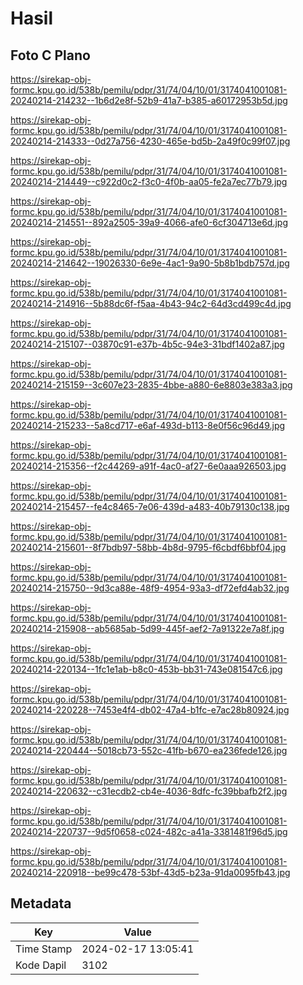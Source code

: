 # Hasil

## Foto C Plano

https://sirekap-obj-formc.kpu.go.id/538b/pemilu/pdpr/31/74/04/10/01/3174041001081-20240214-214232--1b6d2e8f-52b9-41a7-b385-a60172953b5d.jpg

https://sirekap-obj-formc.kpu.go.id/538b/pemilu/pdpr/31/74/04/10/01/3174041001081-20240214-214333--0d27a756-4230-465e-bd5b-2a49f0c99f07.jpg

https://sirekap-obj-formc.kpu.go.id/538b/pemilu/pdpr/31/74/04/10/01/3174041001081-20240214-214449--c922d0c2-f3c0-4f0b-aa05-fe2a7ec77b79.jpg

https://sirekap-obj-formc.kpu.go.id/538b/pemilu/pdpr/31/74/04/10/01/3174041001081-20240214-214551--892a2505-39a9-4066-afe0-6cf304713e6d.jpg

https://sirekap-obj-formc.kpu.go.id/538b/pemilu/pdpr/31/74/04/10/01/3174041001081-20240214-214642--19026330-6e9e-4ac1-9a90-5b8b1bdb757d.jpg

https://sirekap-obj-formc.kpu.go.id/538b/pemilu/pdpr/31/74/04/10/01/3174041001081-20240214-214916--5b88dc6f-f5aa-4b43-94c2-64d3cd499c4d.jpg

https://sirekap-obj-formc.kpu.go.id/538b/pemilu/pdpr/31/74/04/10/01/3174041001081-20240214-215107--03870c91-e37b-4b5c-94e3-31bdf1402a87.jpg

https://sirekap-obj-formc.kpu.go.id/538b/pemilu/pdpr/31/74/04/10/01/3174041001081-20240214-215159--3c607e23-2835-4bbe-a880-6e8803e383a3.jpg

https://sirekap-obj-formc.kpu.go.id/538b/pemilu/pdpr/31/74/04/10/01/3174041001081-20240214-215233--5a8cd717-e6af-493d-b113-8e0f56c96d49.jpg

https://sirekap-obj-formc.kpu.go.id/538b/pemilu/pdpr/31/74/04/10/01/3174041001081-20240214-215356--f2c44269-a91f-4ac0-af27-6e0aaa926503.jpg

https://sirekap-obj-formc.kpu.go.id/538b/pemilu/pdpr/31/74/04/10/01/3174041001081-20240214-215457--fe4c8465-7e06-439d-a483-40b79130c138.jpg

https://sirekap-obj-formc.kpu.go.id/538b/pemilu/pdpr/31/74/04/10/01/3174041001081-20240214-215601--8f7bdb97-58bb-4b8d-9795-f6cbdf6bbf04.jpg

https://sirekap-obj-formc.kpu.go.id/538b/pemilu/pdpr/31/74/04/10/01/3174041001081-20240214-215750--9d3ca88e-48f9-4954-93a3-df72efd4ab32.jpg

https://sirekap-obj-formc.kpu.go.id/538b/pemilu/pdpr/31/74/04/10/01/3174041001081-20240214-215908--ab5685ab-5d99-445f-aef2-7a91322e7a8f.jpg

https://sirekap-obj-formc.kpu.go.id/538b/pemilu/pdpr/31/74/04/10/01/3174041001081-20240214-220134--1fc1e1ab-b8c0-453b-bb31-743e081547c6.jpg

https://sirekap-obj-formc.kpu.go.id/538b/pemilu/pdpr/31/74/04/10/01/3174041001081-20240214-220228--7453e4f4-db02-47a4-b1fc-e7ac28b80924.jpg

https://sirekap-obj-formc.kpu.go.id/538b/pemilu/pdpr/31/74/04/10/01/3174041001081-20240214-220444--5018cb73-552c-41fb-b670-ea236fede126.jpg

https://sirekap-obj-formc.kpu.go.id/538b/pemilu/pdpr/31/74/04/10/01/3174041001081-20240214-220632--c31ecdb2-cb4e-4036-8dfc-fc39bbafb2f2.jpg

https://sirekap-obj-formc.kpu.go.id/538b/pemilu/pdpr/31/74/04/10/01/3174041001081-20240214-220737--9d5f0658-c024-482c-a41a-3381481f96d5.jpg

https://sirekap-obj-formc.kpu.go.id/538b/pemilu/pdpr/31/74/04/10/01/3174041001081-20240214-220918--be99c478-53bf-43d5-b23a-91da0095fb43.jpg


## Metadata

| Key        | Value               |
| ---------- | ------------------- |
| Time Stamp | 2024-02-17 13:05:41 |
| Kode Dapil | 3102                |



